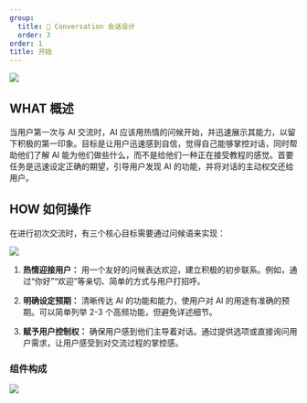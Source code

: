 ```yaml
---
group:
  title: 💭 Conversation 会话设计
  order: 3
order: 1
title: 开始
---
```


![](https://mdn.alipayobjects.com/huamei_iwk9zp/afts/img/A*izkdSJ122uoAAAAAAAAAAAAADgCCAQ/fmt.webp)

## WHAT 概述

当用户第一次与 AI 交流时，AI 应该用热情的问候开始，并迅速展示其能力，以留下积极的第一印象。目标是让用户迅速感到自信，觉得自己能够掌控对话，同时帮助他们了解 AI 能为他们做些什么，而不是给他们一种正在接受教程的感觉。首要任务是迅速设定正确的期望，引导用户发现 AI 的功能，并将对话的主动权交还给用户。

## HOW 如何操作

在进行初次交流时，有三个核心目标需要通过问候语来实现：

<ImagePreview>
<img class="preview-img no-padding" src="https://mdn.alipayobjects.com/huamei_iwk9zp/afts/img/A*MOx0TraEUzoAAAAAAAAAAAAADgCCAQ/fmt.webp">
</ImagePreview>

1. **热情迎接用户：** 用一个友好的问候表达欢迎，建立积极的初步联系。例如，通过“你好”“欢迎”等亲切、简单的方式与用户打招呼。

2. **明确设定预期：** 清晰传达 AI 的功能和能力，使用户对 AI 的用途有准确的预期。可以简单列举 2-3 个高频功能，但避免详述细节。

3. **赋予用户控制权：** 确保用户感到他们主导着对话。通过提供选项或直接询问用户需求，让用户感受到对交流过程的掌控感。

### 组件构成

![](https://mdn.alipayobjects.com/huamei_iwk9zp/afts/img/A*M4NUQJ-PwkAAAAAAAAAAAAAADgCCAQ/fmt.webp)

